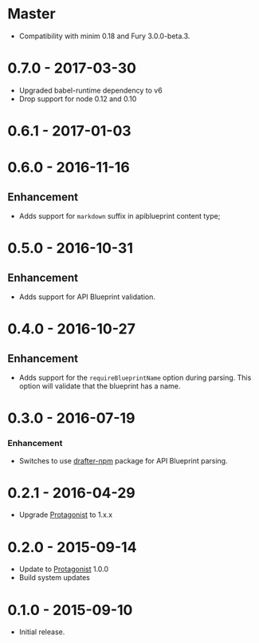 # Master

- Compatibility with minim 0.18 and Fury 3.0.0-beta.3.

# 0.7.0 - 2017-03-30

- Upgraded babel-runtime dependency to v6
- Drop support for node 0.12 and 0.10

# 0.6.1 - 2017-01-03

# 0.6.0 - 2016-11-16

## Enhancement

- Adds support for `markdown` suffix in apiblueprint content type;

# 0.5.0 - 2016-10-31

## Enhancement

- Adds support for API Blueprint validation.

# 0.4.0 - 2016-10-27

## Enhancement

- Adds support for the `requireBlueprintName` option during parsing. This
  option will validate that the blueprint has a name.

# 0.3.0 - 2016-07-19

### Enhancement

- Switches to use [drafter-npm](https://github.com/apiaryio/drafter-npm)
  package for API Blueprint parsing.

# 0.2.1 - 2016-04-29

- Upgrade [Protagonist][] to 1.x.x

# 0.2.0 - 2015-09-14

- Update to [Protagonist][] 1.0.0
- Build system updates

# 0.1.0 - 2015-09-10

- Initial release.

[Protagonist]: https://github.com/apiaryio/protagonist

